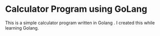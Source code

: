 # Calculator Program using GoLang
This is a simple calculator program written in Golang . I created this while learning Golang.
